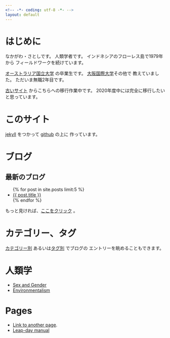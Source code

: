 ```yaml
---
<!-- -*- coding: utf-8 -*- -->
layout: default
---
```


# はじめに

なかがわ・さとしです。
人類学者です。
インドネシアのフローレス島で1979年から
フィールドワークを続けています。

[オーストラリア国立大学](www.anu.edu.au)
の卒業生です。
[大阪国際大学](https://www.oiu.ac.jp/)その他で
教えていました。
ただいま無職2年目です。

[古いサイト](http://www.merapano.net/~satoshi/private/diary) 
からこちらへの移行作業中です。
2020年度中には完全に移行したいと思っています。

# このサイト

[jekyll](https://jekyllrb.com/) をつかって
[github](http://jekyllrb-ja.github.io/) の上に 
作っています。

# ブログ

## 最新のブログ

<ul>
  {% for post in site.posts limit:5 %}
      <li>
            <a href="{{ post.url }}">{{ post.title }}</a>
      </li>
{% endfor %}
 </ul>

もっと見ければ、[ここをクリック](./blog-list.html) 。

# カテゴリー、タグ

[カテゴリー別](./categories.html)
あるいは[タグ別](./tags.html) でブログの
エントリーを眺めることもできます。

# 人類学


- [Sex and Gender](./sex_and_gender/)
- [Environmentalism](./environment/)

# Pages

- [Link to another page](./another-page.html).
- [Leap-day manual](./leap-day.html)

